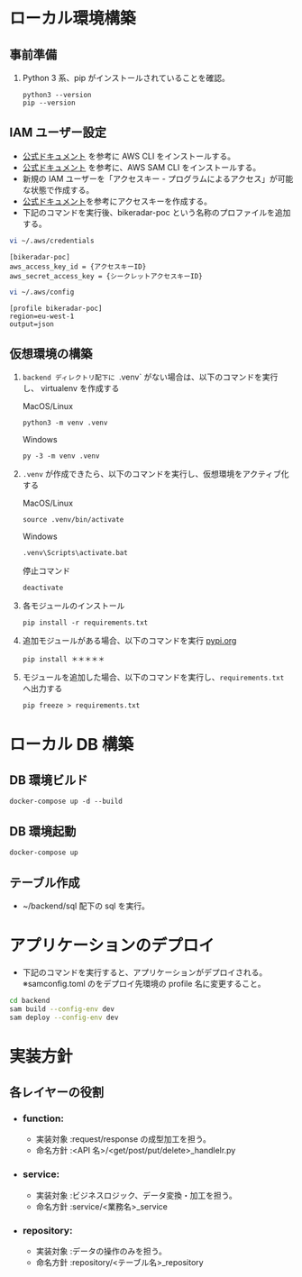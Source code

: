 # ローカル環境構築

## 事前準備

1. Python 3 系、pip がインストールされていることを確認。

   ```
   python3 --version
   pip --version
   ```

## IAM ユーザー設定

- [公式ドキュメント](https://docs.aws.amazon.com/ja_jp/cli/latest/userguide/getting-started-install.html) を参考に AWS CLI をインストールする。
- [公式ドキュメント](https://docs.aws.amazon.com/ja_jp/serverless-application-model/latest/developerguide/serverless-sam-cli-install.html) を参考に、AWS SAM CLI をインストールする。
- 新規の IAM ユーザーを「アクセスキー - プログラムによるアクセス」が可能な状態で作成する。
- [公式ドキュメント](https://docs.aws.amazon.com/ja_jp/IAM/latest/UserGuide/id_credentials_access-keys.html)を参考にアクセスキーを作成する。
- 下記のコマンドを実行後、bikeradar-poc という名称のプロファイルを追加する。

```bash
vi ~/.aws/credentials
```

```
[bikeradar-poc]
aws_access_key_id = {アクセスキーID}
aws_secret_access_key = {シークレットアクセスキーID}
```

```bash
vi ~/.aws/config
```

```
[profile bikeradar-poc]
region=eu-west-1
output=json
```

## 仮想環境の構築

1. `backend ディレクトリ配下に `.venv` がない場合は、以下のコマンドを実行し、 virtualenv を作成する

   MacOS/Linux

   ```
   python3 -m venv .venv
   ```

   Windows

   ```
   py -3 -m venv .venv
   ```

2. `.venv` が作成できたら、以下のコマンドを実行し、仮想環境をアクティブ化する

   MacOS/Linux

   ```
   source .venv/bin/activate
   ```

   Windows

   ```
   .venv\Scripts\activate.bat
   ```

   停止コマンド

   ```
   deactivate
   ```

3. 各モジュールのインストール

   ```
   pip install -r requirements.txt
   ```

4. 追加モジュールがある場合、以下のコマンドを実行
   [pypi.org](https://pypi.org/)

   ```
   pip install ＊＊＊＊＊
   ```

5. モジュールを追加した場合、以下のコマンドを実行し、`requirements.txt` へ出力する

   ```
   pip freeze > requirements.txt
   ```

# ローカル DB 構築

## DB 環境ビルド

```
docker-compose up -d --build
```

## DB 環境起動

```
docker-compose up
```

## テーブル作成

- ~/backend/sql 配下の sql を実行。

# アプリケーションのデプロイ

- 下記のコマンドを実行すると、アプリケーションがデプロイされる。
  ※samconfig.toml の<profile>をデプロイ先環境の profile 名に変更すること。

```bash
cd backend
sam build --config-env dev
sam deploy --config-env dev
```

# 実装方針

## 各レイヤーの役割

- ### function:
  - 実装対象 :request/response の成型加工を担う。
  - 命名方針 :<API 名>/<get/post/put/delete>\_handlelr.py
- ### service:
  - 実装対象 :ビジネスロジック、データ変換・加工を担う。
  - 命名方針 :service/<業務名>\_service
- ### repository:
  - 実装対象 :データの操作のみを担う。
  - 命名方針 :repository/<テーブル名>\_repository
